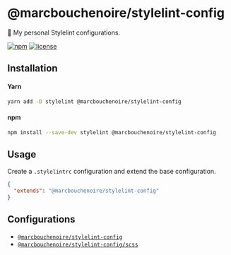 # @marcbouchenoire/stylelint-config

🎀 My personal Stylelint configurations.

[![npm](https://img.shields.io/npm/v/@marcbouchenoire/stylelint-config?color=%230cf)](https://www.npmjs.com/package/@marcbouchenoire/stylelint-config)
[![license](https://img.shields.io/github/license/bouchenoiremarc/stylelint-config?color=%2385f)](https://github.com/bouchenoiremarc/stylelint-config/blob/main/LICENSE)

## Installation

#### Yarn

```bash
yarn add -D stylelint @marcbouchenoire/stylelint-config
```

#### npm

```bash
npm install --save-dev stylelint @marcbouchenoire/stylelint-config
```

## Usage

Create a `.stylelintrc` configuration and extend the base configuration.

```json
{
  "extends": "@marcbouchenoire/stylelint-config"
}
```

## Configurations

- [`@marcbouchenoire/stylelint-config`](index.js)
- [`@marcbouchenoire/stylelint-config/scss`](scss.js)
